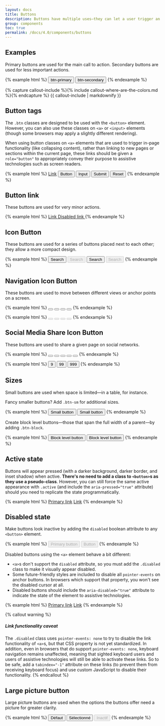 ```yaml
---
layout: docs
title: Buttons
description: Buttons have multiple uses—they can let a user trigger an action, respond to a question asked by a chatbot, activate or deactivate a state, increase or decrease a numerical value, etc. Note that menu buttons are shown in the “Drop-down” section.
group: components
toc: true
permalink: /docs/4.0/components/buttons
---
```


## Examples
Primary buttons are used for the main call to action. Secondary buttons are used for less important actions.

{% example html %}
<button type="button" class="btn btn-primary">btn-primary</button>
<button type="button" class="btn btn-secondary">btn-secondary</button>
{% endexample %}

{% capture callout-include %}{% include callout-where-are-the-colors.md %}{% endcapture %}
{{ callout-include | markdownify }}

## Button tags

The `.btn` classes are designed to be used with the `<button>` element. However, you can also use these classes on `<a>` or `<input>` elements (though some browsers may apply a slightly different rendering).

When using button classes on `<a>` elements that are used to trigger in-page functionality (like collapsing content), rather than linking to new pages or sections within the current page, these links should be given a `role="button"` to appropriately convey their purpose to assistive technologies such as screen readers.

{% example html %}
<a class="btn btn-primary" href="#" role="button">Link</a>
<button class="btn btn-primary" type="submit">Button</button>
<input class="btn btn-primary" type="button" value="Input">
<input class="btn btn-primary" type="submit" value="Submit">
<input class="btn btn-primary" type="reset" value="Reset">
{% endexample %}

## Button link

These buttons are used for very minor actions.

{% example html %}
<a href="#" class="btn btn-link"><span>Link</span> <i class="icons-share icons-size-x75 ml-2"></i></a>
<a href="#" class="btn btn-link disabled"><span>Disabled link</span> <i class="icons-share icons-size-x75 ml-2"></i></a>
{% endexample %}

## Icon Button

These buttons are used for a series of buttons placed next to each other; they allow a more compact design.

{% example html %}
<button type="button" class="btn btn-only-icon btn-primary">
  <span class="sr-only">Search</span>
  <i class="icons-search"></i>
</button>
<button type="button" class="btn btn-only-icon btn-primary" disabled>
  <span class="sr-only">Search</span>
  <i class="icons-search"></i>
</button>
<button type="button" class="btn btn-only-icon btn-white">
  <span class="sr-only">Search</span>
  <i class="icons-search"></i>
</button>
<button type="button" class="btn btn-only-icon btn-white" disabled>
  <span class="sr-only">Search</span>
  <i class="icons-search"></i>
</button>
{% endexample %}

## Navigation Icon Button

These buttons are used to move between different views or anchor points on a screen.

{% example html %}
<button type="button" class="btn-rounded btn-rounded-white box-shadow"><i class="icons-arrow-up"></i></button>
<button type="button" class="btn-rounded btn-rounded-white box-shadow"><i class="icons-arrow-next"></i></button>
<button type="button" class="btn-rounded btn-rounded-white box-shadow"><i class="icons-arrow-down"></i></button>
<button type="button" class="btn-rounded btn-rounded-white box-shadow"><i class="icons-arrow-prev"></i></button>
{% endexample %}

{% example html %}
<button type="button" class="btn-rounded btn-rounded-white box-shadow" disabled><i class="icons-arrow-up"></i></button>
<button type="button" class="btn-rounded btn-rounded-white box-shadow" disabled><i class="icons-arrow-next"></i></button>
<button type="button" class="btn-rounded btn-rounded-white box-shadow" disabled><i class="icons-arrow-down"></i></button>
<button type="button" class="btn-rounded btn-rounded-white box-shadow" disabled><i class="icons-arrow-prev"></i></button>
{% endexample %}

## Social Media Share Icon Button

These buttons are used to share a given page on social networks.

{% example html %}
<button type="button" class="btn-rounded btn-rounded-primary"><i class="icons-share"></i></button>
<button type="button" class="btn-rounded btn-rounded-facebook"><i class="icons-facebook"></i></button>
<button type="button" class="btn-rounded btn-rounded-twitter"><i class="icons-twitter"></i></button>
<button type="button" class="btn-rounded btn-rounded-linkedin"><i class="icons-circle-linkedin"></i></button>
<button type="button" class="btn-rounded btn-rounded-youtube"><i class="icons-youtube"></i></button>
{% endexample %}

{% example html %}
<button type="button" class="btn-rounded btn-rounded-gray">9</button>
<button type="button" class="btn-rounded btn-rounded-gray">99</button>
<button type="button" class="btn-rounded btn-rounded-gray">999</button>
{% endexample %}

## Sizes

Small buttons are used when space is limited—in a table, for instance.

Fancy smaller buttons? Add `.btn-sm` for additional sizes.

{% example html %}
<button type="button" class="btn btn-primary btn-sm">Small button</button>
<button type="button" class="btn btn-secondary btn-sm">Small button</button>
{% endexample %}

Create block level buttons—those that span the full width of a parent—by adding `.btn-block`.

{% example html %}
<button type="button" class="btn btn-primary btn-block">Block level button</button>
<button type="button" class="btn btn-secondary btn-block">Block level button</button>
{% endexample %}

## Active state

Buttons will appear pressed (with a darker background, darker border, and inset shadow) when active. **There's no need to add a class to `<button>`s as they use a pseudo-class**. However, you can still force the same active appearance with `.active` (and include the <code>aria-pressed="true"</code> attribute) should you need to replicate the state programmatically.

{% example html %}
<a href="#" class="btn btn-primary active" role="button" aria-pressed="true">Primary link</a>
<a href="#" class="btn btn-secondary active" role="button" aria-pressed="true">Link</a>
{% endexample %}

## Disabled state

Make buttons look inactive by adding the `disabled` boolean attribute to any `<button>` element.

{% example html %}
<button type="button" class="btn btn-primary" disabled>Primary button</button>
<button type="button" class="btn btn-secondary" disabled>Button</button>
{% endexample %}

Disabled buttons using the `<a>` element behave a bit different:

- `<a>`s don't support the `disabled` attribute, so you must add the `.disabled` class to make it visually appear disabled.
- Some future-friendly styles are included to disable all `pointer-events` on anchor buttons. In browsers which support that property, you won't see the disabled cursor at all.
- Disabled buttons should include the `aria-disabled="true"` attribute to indicate the state of the element to assistive technologies.

{% example html %}
<a href="#" class="btn btn-primary disabled" role="button" aria-disabled="true">Primary link</a>
<a href="#" class="btn btn-secondary disabled" role="button" aria-disabled="true">Link</a>
{% endexample %}

{% callout warning %}
##### Link functionality caveat

The `.disabled` class uses `pointer-events: none` to try to disable the link functionality of `<a>`s, but that CSS property is not yet standardized. In addition, even in browsers that do support `pointer-events: none`, keyboard navigation remains unaffected, meaning that sighted keyboard users and users of assistive technologies will still be able to activate these links. So to be safe, add a `tabindex="-1"` attribute on these links (to prevent them from receiving keyboard focus) and use custom JavaScript to disable their functionality.
{% endcallout %}

## Large picture button

Large picture buttons are used when the options the buttons offer need a picture for greater clarity.

{% example html %}
<button type="button" class="btn btn-card">
  <i class="icons-large-france icons-size-90px"></i>
  <span>Défaut</span>
</button>
<button type="button" class="btn btn-card active">
  <i class="icons-large-france icons-size-90px"></i>
  <span>Sélectionné</span>
</button>
<button type="button" class="btn btn-card" disabled>
  <i class="icons-large-france icons-size-90px"></i>
  <span>Inactif</span>
</button>
{% endexample %}
